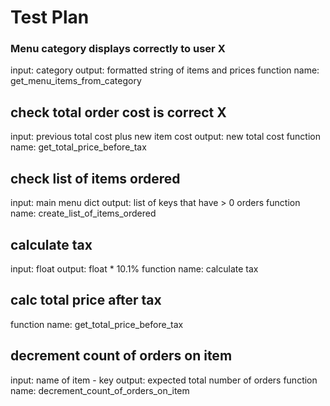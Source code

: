# Test Plan

### Menu category displays correctly to user X
input: category
output: formatted string of items and prices
function name: get_menu_items_from_category

## check total order cost is correct X
input: previous total cost plus new item cost
output: new total cost
function name: get_total_price_before_tax

## check list of items ordered
input: main menu dict
output: list of keys that have > 0 orders
function name: create_list_of_items_ordered

## calculate tax
input: float
output: float * 10.1%
function name: calculate tax

## calc total price after tax
function name: get_total_price_before_tax

## decrement count of orders on item
input: name of item - key
output: expected total number of orders
function name: decrement_count_of_orders_on_item




